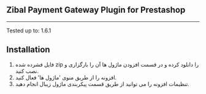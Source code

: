 
## Zibal Payment Gateway Plugin for Prestashop
___

Tested up to: 1.6.1


## Installation

1. فایل فشرده شده zip را دانلود کرده و در قسمت افزودن ماژول ها آن را بارگزاری و نصب کنید.
2. افزونه را از طریق منوی 'ماژول ها' فعال کنید.
3. تنظیمات افزونه را می توانید از طریق قسمت پیکربندی ماژول زیبال انجام دهید.
